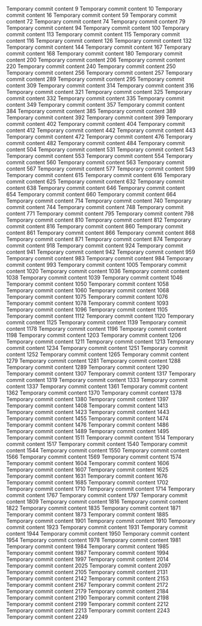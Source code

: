Temporary commit content 9
Temporary commit content 10
Temporary commit content 16
Temporary commit content 59
Temporary commit content 72
Temporary commit content 74
Temporary commit content 79
Temporary commit content 94
Temporary commit content 100
Temporary commit content 113
Temporary commit content 115
Temporary commit content 116
Temporary commit content 126
Temporary commit content 132
Temporary commit content 144
Temporary commit content 167
Temporary commit content 168
Temporary commit content 180
Temporary commit content 200
Temporary commit content 206
Temporary commit content 220
Temporary commit content 240
Temporary commit content 250
Temporary commit content 256
Temporary commit content 257
Temporary commit content 289
Temporary commit content 295
Temporary commit content 309
Temporary commit content 314
Temporary commit content 316
Temporary commit content 321
Temporary commit content 325
Temporary commit content 332
Temporary commit content 335
Temporary commit content 349
Temporary commit content 357
Temporary commit content 384
Temporary commit content 385
Temporary commit content 389
Temporary commit content 392
Temporary commit content 399
Temporary commit content 402
Temporary commit content 404
Temporary commit content 412
Temporary commit content 442
Temporary commit content 443
Temporary commit content 472
Temporary commit content 476
Temporary commit content 482
Temporary commit content 484
Temporary commit content 504
Temporary commit content 531
Temporary commit content 543
Temporary commit content 553
Temporary commit content 554
Temporary commit content 560
Temporary commit content 563
Temporary commit content 567
Temporary commit content 577
Temporary commit content 599
Temporary commit content 615
Temporary commit content 616
Temporary commit content 625
Temporary commit content 632
Temporary commit content 638
Temporary commit content 646
Temporary commit content 654
Temporary commit content 660
Temporary commit content 664
Temporary commit content 714
Temporary commit content 740
Temporary commit content 744
Temporary commit content 748
Temporary commit content 771
Temporary commit content 795
Temporary commit content 798
Temporary commit content 810
Temporary commit content 812
Temporary commit content 816
Temporary commit content 860
Temporary commit content 861
Temporary commit content 866
Temporary commit content 868
Temporary commit content 871
Temporary commit content 874
Temporary commit content 918
Temporary commit content 924
Temporary commit content 941
Temporary commit content 942
Temporary commit content 959
Temporary commit content 983
Temporary commit content 984
Temporary commit content 993
Temporary commit content 1005
Temporary commit content 1020
Temporary commit content 1036
Temporary commit content 1038
Temporary commit content 1039
Temporary commit content 1046
Temporary commit content 1050
Temporary commit content 1058
Temporary commit content 1060
Temporary commit content 1068
Temporary commit content 1075
Temporary commit content 1076
Temporary commit content 1078
Temporary commit content 1093
Temporary commit content 1096
Temporary commit content 1105
Temporary commit content 1112
Temporary commit content 1120
Temporary commit content 1125
Temporary commit content 1139
Temporary commit content 1178
Temporary commit content 1196
Temporary commit content 1198
Temporary commit content 1203
Temporary commit content 1206
Temporary commit content 1211
Temporary commit content 1213
Temporary commit content 1234
Temporary commit content 1251
Temporary commit content 1252
Temporary commit content 1265
Temporary commit content 1279
Temporary commit content 1281
Temporary commit content 1288
Temporary commit content 1289
Temporary commit content 1290
Temporary commit content 1307
Temporary commit content 1317
Temporary commit content 1319
Temporary commit content 1333
Temporary commit content 1337
Temporary commit content 1361
Temporary commit content 1362
Temporary commit content 1370
Temporary commit content 1378
Temporary commit content 1380
Temporary commit content 1397
Temporary commit content 1408
Temporary commit content 1413
Temporary commit content 1423
Temporary commit content 1443
Temporary commit content 1455
Temporary commit content 1474
Temporary commit content 1476
Temporary commit content 1486
Temporary commit content 1489
Temporary commit content 1495
Temporary commit content 1511
Temporary commit content 1514
Temporary commit content 1517
Temporary commit content 1540
Temporary commit content 1544
Temporary commit content 1550
Temporary commit content 1566
Temporary commit content 1569
Temporary commit content 1574
Temporary commit content 1604
Temporary commit content 1606
Temporary commit content 1607
Temporary commit content 1625
Temporary commit content 1631
Temporary commit content 1676
Temporary commit content 1685
Temporary commit content 1702
Temporary commit content 1710
Temporary commit content 1714
Temporary commit content 1767
Temporary commit content 1797
Temporary commit content 1809
Temporary commit content 1816
Temporary commit content 1822
Temporary commit content 1835
Temporary commit content 1871
Temporary commit content 1873
Temporary commit content 1885
Temporary commit content 1901
Temporary commit content 1910
Temporary commit content 1923
Temporary commit content 1931
Temporary commit content 1944
Temporary commit content 1950
Temporary commit content 1954
Temporary commit content 1978
Temporary commit content 1981
Temporary commit content 1984
Temporary commit content 1985
Temporary commit content 1987
Temporary commit content 1994
Temporary commit content 1997
Temporary commit content 2014
Temporary commit content 2025
Temporary commit content 2097
Temporary commit content 2105
Temporary commit content 2131
Temporary commit content 2142
Temporary commit content 2153
Temporary commit content 2167
Temporary commit content 2172
Temporary commit content 2179
Temporary commit content 2184
Temporary commit content 2190
Temporary commit content 2198
Temporary commit content 2199
Temporary commit content 2212
Temporary commit content 2213
Temporary commit content 2243
Temporary commit content 2249
